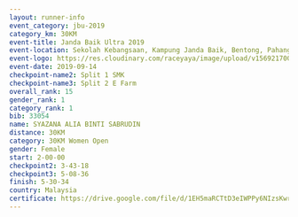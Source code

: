 ```yaml
---
layout: runner-info 
event_category: jbu-2019 
category_km: 30KM 
event-title: Janda Baik Ultra 2019 
event-location: Sekolah Kebangsaan, Kampung Janda Baik, Bentong, Pahang, Malaysia 
event-logo: https://res.cloudinary.com/raceyaya/image/upload/v1569217009/logo/janda-baik_vch1pc.jpg 
event-date: 2019-09-14 
checkpoint-name2: Split 1 SMK 
checkpoint-name3: Split 2 E Farm 
overall_rank: 15
gender_rank: 1
category_rank: 1
bib: 33054
name: SYAZANA ALIA BINTI SABRUDIN
distance: 30KM
category: 30KM Women Open
gender: Female
start: 2-00-00
checkpoint2: 3-43-18
checkpoint3: 5-08-36
finish: 5-30-34
country: Malaysia
certificate: https://drive.google.com/file/d/1EH5maRCTtD3eIWPPy6NIzsKwrNaLz74g/view?usp=sharing
---
```

